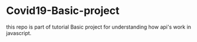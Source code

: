 # Covid19-Basic-project
this repo is part of tutorial
Basic project for understanding how api's work in javascript.
